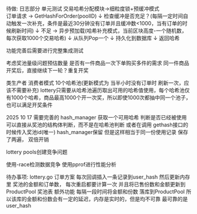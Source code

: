 待做:
日志部分
单元测试
交易哈希分配模块->细粒度锁+预缓冲模式  
    订单请求 → GetHashForOrder(poolID)
                ↓
            检查缓冲是否充足？(每隔一定时间自动触发一次补充，条件是最近30分钟没有订单并且缓冲数<1000，当有订单的时候刷新时间)
                ↓
            不足 → 异步预加载(哈希补充模式，当前区块高度-一个随机数，每次获取1000个交易哈希)
                ↓
            从队列Pop一个
                ↓
            持久化到数据库
                ↓
            返回哈希


功能完善后需要进行完整集成测试

考虑奖池量级问题预估数量
是否有一件商品一次下单购买多件的需求
同一件商品开奖后，直接继续下一轮？重复开奖

类生产者 消费者模式
10个哈希池(更新模式为 当半小时没有订单时 刷新一次，应该不需要补充)
lottery只需要从哈希池遍历取出可用的哈希值使用，每个哈希池仅有1000个哈希，商品最高1000个开一次奖，所以即使1000次都抽中同一个池子，也可以满足开奖条件


2025 10 17 需要完善的
hash_manager  获取一个可用哈希 判断是否已经被使用 可以直接从奖池的结构体判断，而不是在哈希池判断
或者在调用 gethash接口的时候传入奖池id(唯一)  hash_manager保留  但是这样相当于同一份使用记录 保存了两遍， 双倍开销

lottery pools创建竞争问题

使用-race检测数据竞争
使用pprof进行性能分析

待办事项: lottery.go 订单方案 每次回调插入一条记录到user_hash 然后更新内存里 奖池的金额和订单数，
每次重启都要计算一次 并且将已售份数和金额更新到ProductPool 奖池表
额外功能   每隔一段时间将金额和份数  落库到ProductPool  所以该库的金额和份数会有一定的延迟，内存是实时的，但是均不可靠
最可靠的是user_hash
